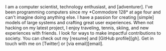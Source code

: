 <span class="text-wrapper">
I am a computer scientist, technology enthusiast, and [adventurer].
I've been programming computers since my *Commodore 128* at age four
and can't imagine doing anything else.
I have a passion for creating [simple] models of large systems and
crafting great user experiences.
When not hacking on my latest project, I enjoy traveling, tennis, skiing,
and new experiences with friends.
I look for ways to make impactful contributions to society.
</span>

<span class="text-wrapper">
You can check out my [resume] and [GitHub profile][gh]. 
Get in touch with me on [Twitter] or [via email][email].
</span>

[adventurer]: images/adventurer.jpg "Shayna and I at Whiting Ranch Wilderness Park, April 2013"
[simple]: http://www.infoq.com/presentations/Simple-Made-Easy "Simple Made Easy by Rich Hickey"
[resume]: ../parshap-resume.pdf
[gh]: https://github.com/parshap "parshap on GitHub"
[Twitter]: https://twitter.com/parshap "@parshap"
[email]: mailto:parshap@gmail.com> "parshap@gmail.com"
